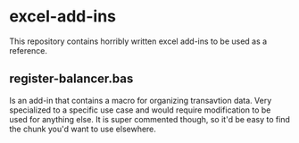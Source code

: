 # excel-add-ins
This repository contains horribly written excel add-ins to be used as a reference.

## register-balancer.bas
Is an add-in that contains a macro for organizing transavtion data. Very specialized to a specific use case and would require modification to be used for anything else. It is super commented though, so it'd be easy to find the chunk you'd want to use elsewhere.
